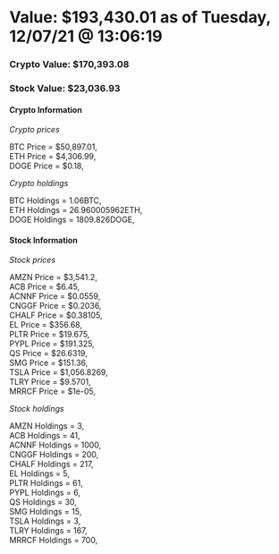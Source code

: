 # Value: $193,430.01 as of Tuesday, 12/07/21 @ 13:06:19 

### Crypto Value: $170,393.08

### Stock Value: $23,036.93

#### Crypto Information 
*Crypto prices* 

BTC Price = $50,897.01,  
ETH Price = $4,306.99,  
DOGE Price = $0.18,  


*Crypto holdings* 

BTC Holdings = 1.06BTC,  
ETH Holdings = 26.960005962ETH,  
DOGE Holdings = 1809.826DOGE,  


#### Stock Information 

*Stock prices* 

AMZN Price = $3,541.2,  
ACB Price = $6.45,  
ACNNF Price = $0.0559,  
CNGGF Price = $0.2036,  
CHALF Price = $0.38105,  
EL Price = $356.68,  
PLTR Price = $19.675,  
PYPL Price = $191.325,  
QS Price = $26.6319,  
SMG Price = $151.36,  
TSLA Price = $1,056.8269,  
TLRY Price = $9.5701,  
MRRCF Price = $1e-05,  


*Stock holdings* 

AMZN Holdings = 3,  
ACB Holdings = 41,  
ACNNF Holdings = 1000,  
CNGGF Holdings = 200,  
CHALF Holdings = 217,  
EL Holdings = 5,  
PLTR Holdings = 61,  
PYPL Holdings = 6,  
QS Holdings = 30,  
SMG Holdings = 15,  
TSLA Holdings = 3,  
TLRY Holdings = 167,  
MRRCF Holdings = 700,  


